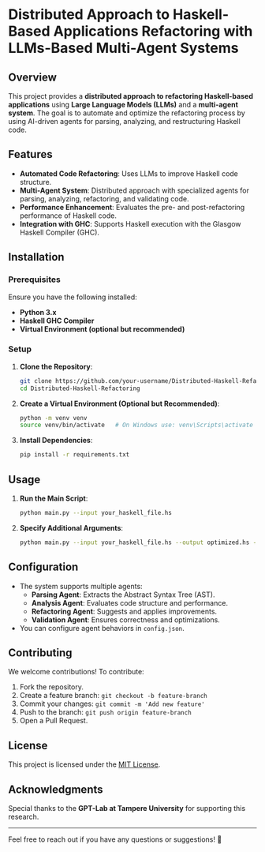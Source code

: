 # Distributed Approach to Haskell-Based Applications Refactoring with LLMs-Based Multi-Agent Systems

## Overview
This project provides a **distributed approach to refactoring Haskell-based applications** using **Large Language Models (LLMs)** and a **multi-agent system**. The goal is to automate and optimize the refactoring process by using AI-driven agents for parsing, analyzing, and restructuring Haskell code.

## Features
- **Automated Code Refactoring**: Uses LLMs to improve Haskell code structure.
- **Multi-Agent System**: Distributed approach with specialized agents for parsing, analyzing, refactoring, and validating code.
- **Performance Enhancement**: Evaluates the pre- and post-refactoring performance of Haskell code.
- **Integration with GHC**: Supports Haskell execution with the Glasgow Haskell Compiler (GHC).

## Installation
### Prerequisites
Ensure you have the following installed:
- **Python 3.x**
- **Haskell GHC Compiler**
- **Virtual Environment (optional but recommended)**

### Setup
1. **Clone the Repository**:
   ```sh
   git clone https://github.com/your-username/Distributed-Haskell-Refactoring.git
   cd Distributed-Haskell-Refactoring
   ```
2. **Create a Virtual Environment (Optional but Recommended)**:
   ```sh
   python -m venv venv
   source venv/bin/activate   # On Windows use: venv\Scripts\activate
   ```
3. **Install Dependencies**:
   ```sh
   pip install -r requirements.txt
   ```

## Usage
1. **Run the Main Script**:
   ```sh
   python main.py --input your_haskell_file.hs
   ```
2. **Specify Additional Arguments**:
   ```sh
   python main.py --input your_haskell_file.hs --output optimized.hs --log debug
   ```

## Configuration
- The system supports multiple agents:
  - **Parsing Agent**: Extracts the Abstract Syntax Tree (AST).
  - **Analysis Agent**: Evaluates code structure and performance.
  - **Refactoring Agent**: Suggests and applies improvements.
  - **Validation Agent**: Ensures correctness and optimizations.
- You can configure agent behaviors in `config.json`.

## Contributing
We welcome contributions! To contribute:
1. Fork the repository.
2. Create a feature branch: `git checkout -b feature-branch`
3. Commit your changes: `git commit -m 'Add new feature'`
4. Push to the branch: `git push origin feature-branch`
5. Open a Pull Request.

## License
This project is licensed under the [MIT License](LICENSE).

## Acknowledgments
Special thanks to the **GPT-Lab at Tampere University** for supporting this research.

---
Feel free to reach out if you have any questions or suggestions! 🚀

